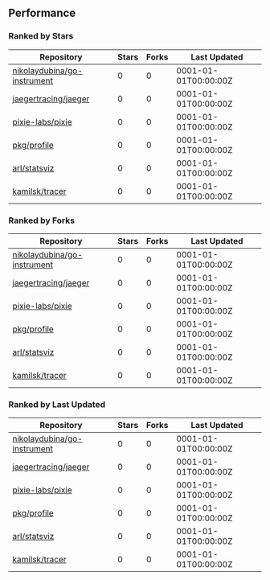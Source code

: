 ## Performance

### Ranked by Stars

| Repository | Stars | Forks | Last Updated |
|------------|-------|-------|--------------|
| [nikolaydubina/go-instrument](https://github.com/nikolaydubina/go-instrument) | 0 | 0 | 0001-01-01T00:00:00Z |
| [jaegertracing/jaeger](https://github.com/jaegertracing/jaeger) | 0 | 0 | 0001-01-01T00:00:00Z |
| [pixie-labs/pixie](https://github.com/pixie-labs/pixie) | 0 | 0 | 0001-01-01T00:00:00Z |
| [pkg/profile](https://github.com/pkg/profile) | 0 | 0 | 0001-01-01T00:00:00Z |
| [arl/statsviz](https://github.com/arl/statsviz) | 0 | 0 | 0001-01-01T00:00:00Z |
| [kamilsk/tracer](https://github.com/kamilsk/tracer) | 0 | 0 | 0001-01-01T00:00:00Z |

### Ranked by Forks

| Repository | Stars | Forks | Last Updated |
|------------|-------|-------|--------------|
| [nikolaydubina/go-instrument](https://github.com/nikolaydubina/go-instrument) | 0 | 0 | 0001-01-01T00:00:00Z |
| [jaegertracing/jaeger](https://github.com/jaegertracing/jaeger) | 0 | 0 | 0001-01-01T00:00:00Z |
| [pixie-labs/pixie](https://github.com/pixie-labs/pixie) | 0 | 0 | 0001-01-01T00:00:00Z |
| [pkg/profile](https://github.com/pkg/profile) | 0 | 0 | 0001-01-01T00:00:00Z |
| [arl/statsviz](https://github.com/arl/statsviz) | 0 | 0 | 0001-01-01T00:00:00Z |
| [kamilsk/tracer](https://github.com/kamilsk/tracer) | 0 | 0 | 0001-01-01T00:00:00Z |

### Ranked by Last Updated

| Repository | Stars | Forks | Last Updated |
|------------|-------|-------|--------------|
| [nikolaydubina/go-instrument](https://github.com/nikolaydubina/go-instrument) | 0 | 0 | 0001-01-01T00:00:00Z |
| [jaegertracing/jaeger](https://github.com/jaegertracing/jaeger) | 0 | 0 | 0001-01-01T00:00:00Z |
| [pixie-labs/pixie](https://github.com/pixie-labs/pixie) | 0 | 0 | 0001-01-01T00:00:00Z |
| [pkg/profile](https://github.com/pkg/profile) | 0 | 0 | 0001-01-01T00:00:00Z |
| [arl/statsviz](https://github.com/arl/statsviz) | 0 | 0 | 0001-01-01T00:00:00Z |
| [kamilsk/tracer](https://github.com/kamilsk/tracer) | 0 | 0 | 0001-01-01T00:00:00Z |

